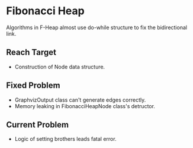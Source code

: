 # Fibonacci Heap

Algorithms in F-Heap almost use do-while structure to fix the bidirectional link.<br/>

## Reach Target
-	Construction of Node data structure.

## Fixed Problem
-	GraphvizOutput class can't generate edges correctly.
-	Memory leaking in FibonacciHeapNode class's detructor.

## Current Problem
-	Logic of setting brothers leads fatal error.